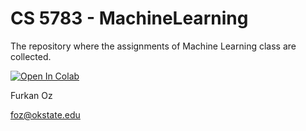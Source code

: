 # CS 5783 - MachineLearning
The repository where the assignments of Machine Learning class are collected. 

[![Open In Colab](https://colab.research.google.com/assets/colab-badge.svg)](https://colab.research.google.com/github/frkanz/CS-5783-MachineLearning/blob/main/000-Assignment-0/assignment0.ipynb)

Furkan Oz

foz@okstate.edu
